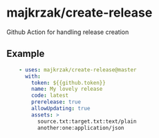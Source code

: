 majkrzak/create-release
=======================

Github Action for handling release creation


Example
-------

```yaml
    - uses: majkrzak/create-release@master
      with:
        token: ${{github.token}}
        name: My lovely release
        code: latest
        prerelease: true
        allowUpdating: true
        assets: >
          source.txt:target.txt:text/plain
          another:one:application/json
```
